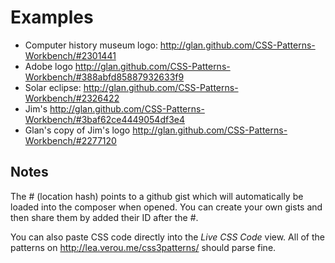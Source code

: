 Examples
========

* Computer history museum logo: http://glan.github.com/CSS-Patterns-Workbench/#2301441
* Adobe logo http://glan.github.com/CSS-Patterns-Workbench/#388abfd85887932633f9
* Solar eclipse: http://glan.github.com/CSS-Patterns-Workbench/#2326422
* Jim's http://glan.github.com/CSS-Patterns-Workbench/#3baf62ce4449054df3e4
* Glan's copy of Jim's logo http://glan.github.com/CSS-Patterns-Workbench/#2277120

Notes
-----
The # (location hash) points to a github gist which will automatically be loaded into the composer when opened. You can create your own gists and then share them by added their ID after the #.

You can also paste CSS code directly into the *Live CSS Code* view. All of the patterns on http://lea.verou.me/css3patterns/ should parse fine.